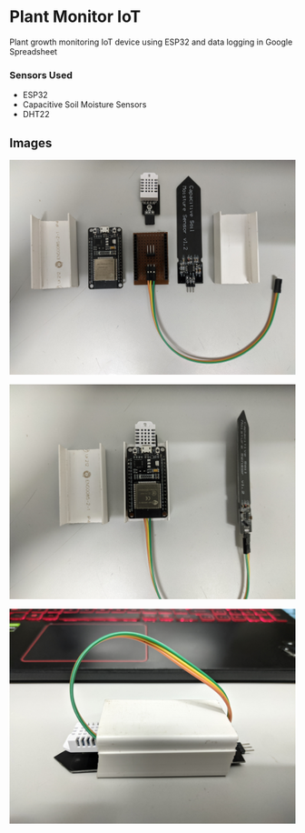 # Plant Monitor IoT

Plant growth monitoring IoT device using ESP32 and data logging in Google Spreadsheet

### Sensors Used

- ESP32
- Capacitive Soil Moisture Sensors
- DHT22


## Images

![App Screenshot](https://github.com/vishnu1002/plant-monitor-iot/blob/6c8be105c9ddda62d4ddf0a0d7aacbe9bad50cad/images/image_1.jpg)

![App Screenshot](https://github.com/vishnu1002/plant-monitor-iot/blob/6c8be105c9ddda62d4ddf0a0d7aacbe9bad50cad/images/image_3.jpg)

![App Screenshot](https://github.com/vishnu1002/plant-monitor-iot/blob/6c8be105c9ddda62d4ddf0a0d7aacbe9bad50cad/images/image_6.jpg)
